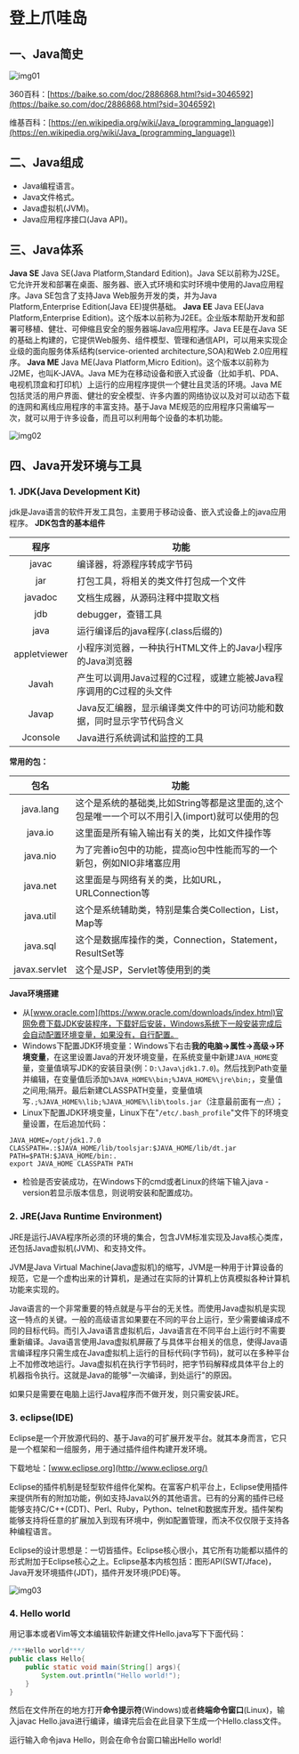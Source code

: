 # 登上爪哇岛

## 一、Java简史

![img01](0001.jpg)

360百科：[https://baike.so.com/doc/2886868.html?sid=3046592](https://baike.so.com/doc/2886868.html?sid=3046592)

维基百科：[https://en.wikipedia.org/wiki/Java_(programming_language)](https://en.wikipedia.org/wiki/Java_(programming_language))

## 二、Java组成

- Java编程语言。
- Java文件格式。
- Java虚拟机(JVM)。
- Java应用程序接口(Java API)。

## 三、Java体系

**Java SE**
Java SE(Java Platform,Standard Edition)。Java SE以前称为J2SE。它允许开发和部署在桌面、服务器、嵌入式环境和实时环境中使用的Java应用程序。Java SE包含了支持Java Web服务开发的类，并为Java Platform,Enterprise Edition(Java EE)提供基础。
**Java EE**
Java EE(Java Platform,Enterprise Edition)。这个版本以前称为J2EE。企业版本帮助开发和部署可移植、健壮、可伸缩且安全的服务器端Java应用程序。Java EE是在Java SE的基础上构建的，它提供Web服务、组件模型、管理和通信API，可以用来实现企业级的面向服务体系结构(service-oriented architecture,SOA)和Web 2.0应用程序。
**Java ME**
Java ME(Java Platform,Micro Edition)。这个版本以前称为J2ME，也叫K-JAVA。Java ME为在移动设备和嵌入式设备（比如手机、PDA、电视机顶盒和打印机）上运行的应用程序提供一个健壮且灵活的环境。Java ME包括灵活的用户界面、健壮的安全模型、许多内置的网络协议以及对可以动态下载的连网和离线应用程序的丰富支持。基于Java ME规范的应用程序只需编写一次，就可以用于许多设备，而且可以利用每个设备的本机功能。

![img02](0002.png)

## 四、Java开发环境与工具

### 1. JDK(Java Development Kit)

jdk是Java语言的软件开发工具包，主要用于移动设备、嵌入式设备上的java应用程序。
**JDK包含的基本组件**

|      程序      |                   功能                   |
| :----------: | ------------------------------------|
|    javac     |             编译器，将源程序转成字节码              |
|     jar      |          打包工具，将相关的类文件打包成一个文件           |
|   javadoc    |            文档生成器，从源码注释中提取文档            |
|     jdb      |             debugger，查错工具              |
|     java     |        运行编译后的java程序(.class后缀的)         |
| appletviewer |   小程序浏览器，一种执行HTML文件上的Java小程序的Java浏览器   |
|    Javah     | 产生可以调用Java过程的C过程，或建立能被Java程序调用的C过程的头文件 |
|    Javap     | Java反汇编器，显示编译类文件中的可访问功能和数据，同时显示字节代码含义  |
|   Jconsole   |            Java进行系统调试和监控的工具            |

**常用的包：**

|      包名       | 功能                                       |
| :-----------: | ---------------------------------------- |
|   java.lang   | 这个是系统的基础类,比如String等都是这里面的,这个包是唯一一个可以不用引入(import)就可以使用的包 |
|    java.io    | 这里面是所有输入输出有关的类，比如文件操作等                   |
|   java.nio    | 为了完善io包中的功能，提高io包中性能而写的一个新包，例如NIO非堵塞应用   |
|   java.net    | 这里面是与网络有关的类，比如URL，URLConnection等         |
|   java.util   | 这个是系统辅助类，特别是集合类Collection，List，Map等      |
|   java.sql    | 这个是数据库操作的类，Connection，Statement，ResultSet等 |
| javax.servlet | 这个是JSP，Servlet等使用到的类                     |

**Java环境搭建**

- 从[www.oracle.com](https://www.oracle.com/downloads/index.html)官网免费下载JDK安装程序，下载好后安装，Windows系统下一般安装完成后会自动配置环境变量，如果没有，自行配置。
- Windows下配置JDK环境变量：Windows下右击**我的电脑->属性->高级->环境变量**，在这里设置Java的开发环境变量，在系统变量中新建`JAVA_HOME`变量，变量值填写JDK的安装目录(例：`D:\Java\jdk1.7.0`)。然后找到Path变量并编辑，在变量值后添加`%JAVA_HOME%\bin;%JAVA_HOME%\jre\bin;`，变量值之间用;隔开。最后新建CLASSPATH变量，变量值填写`.;%JAVA_HOME%\lib;%JAVA_HOME%\lib\tools.jar`（注意最前面有一点）；
- Linux下配置JDK环境变量，Linux下在"`/etc/.bash_profile`"文件下的环境变量设置，在后追加代码：

```shell
JAVA_HOME=/opt/jdk1.7.0
CLASSPATH=.:$JAVA_HOME/lib/toolsjar:$JAVA_HOME/lib/dt.jar
PATH=$PATH:$JAVA_HOME/bin:.
export JAVA_HOME CLASSPATH PATH
```

- 检验是否安装成功，在Windows下的cmd或者Linux的终端下输入java -version若显示版本信息，则说明安装和配置成功。

### 2. JRE(Java Runtime Environment)

JRE是运行JAVA程序所必须的环境的集合，包含JVM标准实现及Java核心类库，还包括Java虚拟机(JVM)、和支持文件。

JVM是Java Virtual Machine(Java虚拟机)的缩写，JVM是一种用于计算设备的规范，它是一个虚构出来的计算机，是通过在实际的计算机上仿真模拟各种计算机功能来实现的。

Java语言的一个非常重要的特点就是与平台的无关性。而使用Java虚拟机是实现这一特点的关键。一般的高级语言如果要在不同的平台上运行，至少需要编译成不同的目标代码。而引入Java语言虚拟机后，Java语言在不同平台上运行时不需要重新编译。Java语言使用Java虚拟机屏蔽了与具体平台相关的信息，使得Java语言编译程序只需生成在Java虚拟机上运行的目标代码(字节码)，就可以在多种平台上不加修改地运行。Java虚拟机在执行字节码时，把字节码解释成具体平台上的机器指令执行。这就是Java的能够"一次编译，到处运行"的原因。

如果只是需要在电脑上运行Java程序而不做开发，则只需安装JRE。

### 3. eclipse(IDE)

Eclipse是一个开放源代码的、基于Java的可扩展开发平台。就其本身而言，它只是一个框架和一组服务，用于通过插件组件构建开发环境。

下载地址：[www.eclipse.org](http://www.eclipse.org/)

Eclipse的插件机制是轻型软件组件化架构。在富客户机平台上，Eclipse使用插件来提供所有的附加功能，例如支持Java以外的其他语言。已有的分离的插件已经能够支持C/C++(CDT)、Perl、Ruby，Python、telnet和数据库开发。插件架构能够支持将任意的扩展加入到现有环境中，例如配置管理，而决不仅仅限于支持各种编程语言。

Eclipse的设计思想是：一切皆插件。Eclipse核心很小，其它所有功能都以插件的形式附加于Eclipse核心之上。Eclipse基本内核包括：图形API(SWT/Jface)，Java开发环境插件(JDT)，插件开发环境(PDE)等。

![img03](0003.png)

### 4. Hello world

用记事本或者Vim等文本编辑软件新建文件Hello.java写下下面代码：

```java
/***Hello world***/
public class Hello{
    public static void main(String[] args){
        System.out.println("Hello world!");
    }
}
```

然后在文件所在的地方打开**命令提示符**(Windows)或者**终端命令窗口**(Linux)，输入javac Hello.java进行编译，编译完后会在此目录下生成一个Hello.class文件。

运行输入命令java Hello，则会在命令台窗口输出Hello world!